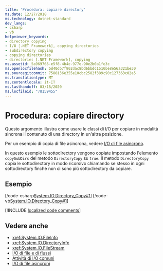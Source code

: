 ```yaml
---
title: 'Procedura: copiare directory'
ms.date: 12/27/2018
ms.technology: dotnet-standard
dev_langs:
- csharp
- vb
helpviewer_keywords:
- directory copying
- I/O [.NET Framework], copying directories
- subdirectory copying
- copying directories
- directories [.NET Framework], copying
ms.assetid: 5a969765-e5f8-4b4e-977e-90e2b0a1fe3c
ms.openlocfilehash: 5d40db7f902dac8bd6bbdc1510be8e56a321be30
ms.sourcegitcommit: 7588136e355e10cbc2582f389c90c127363c02a5
ms.translationtype: MT
ms.contentlocale: it-IT
ms.lasthandoff: 03/15/2020
ms.locfileid: "78159455"
---
```

# <a name="how-to-copy-directories"></a>Procedura: copiare directory
Questo argomento illustra come usare le classi di I/O per copiare in modalità sincrona il contenuto di una directory in un'altra posizione.

Per un esempio di copia di file asincrona, vedere [I/O di file asincrono](../../../docs/standard/io/asynchronous-file-i-o.md).

In questo esempio le sottodirectory vengono copiate impostando l'elemento `copySubDirs` del metodo `DirectoryCopy` su `true`. Il metodo `DirectoryCopy` copia le sottodirectory in modo ricorsivo chiamando se stesso in ogni sottodirectory finché non ci sono più sottodirectory da copiare.  
  
## <a name="example"></a>Esempio  
 [!code-csharp[System.IO.Directory_Copy#1](../../../samples/snippets/csharp/VS_Snippets_CLR_System/system.IO.Directory_Copy/cs/program.cs#1)]
 [!code-vb[System.IO.Directory_Copy#1](../../../samples/snippets/visualbasic/VS_Snippets_CLR_System/system.IO.Directory_Copy/vb/Program.vb#1)]  
  
[!INCLUDE [localized code comments](../../../includes/code-comments-loc.md)]

## <a name="see-also"></a>Vedere anche

- <xref:System.IO.FileInfo>
- <xref:System.IO.DirectoryInfo>
- <xref:System.IO.FileStream>
- [I/O di file e di flussi](../../../docs/standard/io/index.md)
- [Attività di I/O comuni](../../../docs/standard/io/common-i-o-tasks.md)
- [I/O di file asincroni](../../../docs/standard/io/asynchronous-file-i-o.md)
